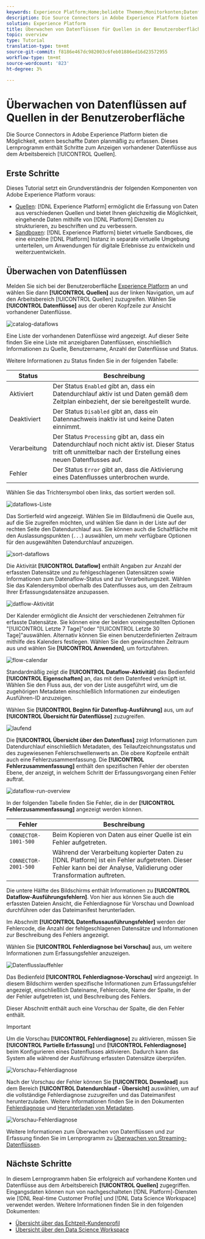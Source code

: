 ```yaml
---
keywords: Experience Platform;Home;beliebte Themen;Monitorkonten;Datenflüsse überwachen;Datenflüsse;Quellen
description: Die Source Connectors in Adobe Experience Platform bieten die Möglichkeit, extern beschaffte Daten planmäßig zu erfassen. Dieses Lernprogramm enthält Schritte zum Anzeigen vorhandener Datenflüsse aus dem Quellarbeitsbereich.
solution: Experience Platform
title: Überwachen von Datenflüssen für Quellen in der Benutzeroberfläche
topic: overview
type: Tutorial
translation-type: tm+mt
source-git-commit: f8186e467dc982003c6feb01886ed16d23572955
workflow-type: tm+mt
source-wordcount: '823'
ht-degree: 3%

---
```



# Überwachen von Datenflüssen auf Quellen in der Benutzeroberfläche

Die Source Connectors in Adobe Experience Platform bieten die Möglichkeit, extern beschaffte Daten planmäßig zu erfassen. Dieses Lernprogramm enthält Schritte zum Anzeigen vorhandener Datenflüsse aus dem Arbeitsbereich [!UICONTROL Quellen].

## Erste Schritte

Dieses Tutorial setzt ein Grundverständnis der folgenden Komponenten von Adobe Experience Platform voraus:

- [Quellen](../../sources/home.md):  [!DNL Experience Platform] ermöglicht die Erfassung von Daten aus verschiedenen Quellen und bietet Ihnen gleichzeitig die Möglichkeit, eingehende Daten mithilfe von  [!DNL Platform] Diensten zu strukturieren, zu beschriften und zu verbessern.
- [Sandboxen](../../sandboxes/home.md):  [!DNL Experience Platform] bietet virtuelle Sandboxes, die eine einzelne  [!DNL Platform] Instanz in separate virtuelle Umgebung unterteilen, um Anwendungen für digitale Erlebnisse zu entwickeln und weiterzuentwickeln.

## Überwachen von Datenflüssen

Melden Sie sich bei der Benutzeroberfläche [Experience Platform](https://platform.adobe.com) an und wählen Sie dann **[!UICONTROL Quellen]** aus der linken Navigation, um auf den Arbeitsbereich [!UICONTROL Quellen] zuzugreifen. Wählen Sie **[!UICONTROL Datenflüsse]** aus der oberen Kopfzeile zur Ansicht vorhandener Datenflüsse.

![catalog-dataflows](../assets/ui/monitor-sources/catalog-dataflows.png)

Eine Liste der vorhandenen Datenflüsse wird angezeigt. Auf dieser Seite finden Sie eine Liste mit anzeigbaren Datenflüssen, einschließlich Informationen zu Quelle, Benutzername, Anzahl der Datenflüsse und Status.

Weitere Informationen zu Status finden Sie in der folgenden Tabelle:

| Status | Beschreibung |
| ------ | ----------- |
| Aktiviert | Der Status `Enabled` gibt an, dass ein Datendurchlauf aktiv ist und Daten gemäß dem Zeitplan einbezieht, der sie bereitgestellt wurde. |
| Deaktiviert | Der Status `Disabled` gibt an, dass ein Datennachweis inaktiv ist und keine Daten einnimmt. |
| Verarbeitung | Der Status `Processing` gibt an, dass ein Datendurchlauf noch nicht aktiv ist. Dieser Status tritt oft unmittelbar nach der Erstellung eines neuen Datenflusses auf. |
| Fehler | Der Status `Error` gibt an, dass die Aktivierung eines Datenflusses unterbrochen wurde. |

Wählen Sie das Trichtersymbol oben links, das sortiert werden soll.

![dataflows-Liste](../assets/ui/monitor-sources/dataflows-list.png)

Das Sortierfeld wird angezeigt. Wählen Sie im Bildlaufmenü die Quelle aus, auf die Sie zugreifen möchten, und wählen Sie dann in der Liste auf der rechten Seite den Datendurchlauf aus. Sie können auch die Schaltfläche mit den Auslassungspunkten (`...`) auswählen, um mehr verfügbare Optionen für den ausgewählten Datendurchlauf anzuzeigen.

![sort-dataflows](../assets/ui/monitor-sources/dataflows-sort.png)

Die Aktivität **[!UICONTROL Dataflow]** enthält Angaben zur Anzahl der erfassten Datensätze und zu fehlgeschlagenen Datensätzen sowie Informationen zum Datenaflow-Status und zur Verarbeitungszeit. Wählen Sie das Kalendersymbol oberhalb des Datenflusses aus, um den Zeitraum Ihrer Erfassungsdatensätze anzupassen.

![datflow-Aktivität](../assets/ui/monitor-sources/dataflow-activity.png)

Der Kalender ermöglicht die Ansicht der verschiedenen Zeitrahmen für erfasste Datensätze. Sie können eine der beiden voreingestellten Optionen &quot;[!UICONTROL Letzte 7 Tage]&quot;oder &quot;[!UICONTROL Letzte 30 Tage]&quot;auswählen. Alternativ können Sie einen benutzerdefinierten Zeitraum mithilfe des Kalenders festlegen. Wählen Sie den gewünschten Zeitraum aus und wählen Sie **[!UICONTROL Anwenden]**, um fortzufahren.

![flow-calendar](../assets/ui/monitor-sources/flow-calendar.png)

Standardmäßig zeigt die **[!UICONTROL Dataflow-Aktivität]** das Bedienfeld **[!UICONTROL Eigenschaften]** an, das mit dem Datenfeed verknüpft ist. Wählen Sie den Fluss aus, der von der Liste ausgeführt wird, um die zugehörigen Metadaten einschließlich Informationen zur eindeutigen Ausführen-ID anzuzeigen.

Wählen Sie **[!UICONTROL Beginn für Datenflug-Ausführung]** aus, um auf **[!UICONTROL Übersicht für Datenflüsse]** zuzugreifen.

![laufend](../assets/ui/monitor-sources/run-metadata.png)

Die **[!UICONTROL Übersicht über den Datenfluss]** zeigt Informationen zum Datendurchlauf einschließlich Metadaten, des Teilaufzeichnungsstatus und des zugewiesenen Fehlerschwellenwerts an. Die obere Kopfzeile enthält auch eine Fehlerzusammenfassung. Die **[!UICONTROL Fehlerzusammenfassung]** enthält den spezifischen Fehler der obersten Ebene, der anzeigt, in welchem Schritt der Erfassungsvorgang einen Fehler auftrat.

![dataflow-run-overview](../assets/ui/monitor-sources/dataflow-run-overview.png)

In der folgenden Tabelle finden Sie Fehler, die in der **[!UICONTROL Fehlerzusammenfassung]** angezeigt werden können.

| Fehler | Beschreibung |
| ---------- | ----------- |
| `CONNECTOR-1001-500` | Beim Kopieren von Daten aus einer Quelle ist ein Fehler aufgetreten. |
| `CONNECTOR-2001-500` | Während der Verarbeitung kopierter Daten zu [!DNL Platform] ist ein Fehler aufgetreten. Dieser Fehler kann bei der Analyse, Validierung oder Transformation auftreten. |

Die untere Hälfte des Bildschirms enthält Informationen zu **[!UICONTROL Dataflow-Ausführungsfehlern]**. Von hier aus können Sie auch die erfassten Dateien Ansicht, die Fehlerdiagnose für Vorschau und Download durchführen oder das Dateimanifest herunterladen.

Im Abschnitt **[!UICONTROL Datenflussausführungsfehler]** werden der Fehlercode, die Anzahl der fehlgeschlagenen Datensätze und Informationen zur Beschreibung des Fehlers angezeigt.

Wählen Sie **[!UICONTROL Fehlerdiagnose bei Vorschau]** aus, um weitere Informationen zum Erfassungsfehler anzuzeigen.

![Datenflusslauffehler](../assets/ui/monitor-sources/dataflow-run-errors.png)

Das Bedienfeld **[!UICONTROL Fehlerdiagnose-Vorschau]** wird angezeigt. In diesem Bildschirm werden spezifische Informationen zum Erfassungsfehler angezeigt, einschließlich Dateiname, Fehlercode, Name der Spalte, in der der Fehler aufgetreten ist, und Beschreibung des Fehlers.

Dieser Abschnitt enthält auch eine Vorschau der Spalte, die den Fehler enthält.

>[!IMPORTANT]
>
>Um die Vorschau **[!UICONTROL Fehlerdiagnose]** zu aktivieren, müssen Sie **[!UICONTROL Partielle Erfassung]** und **[!UICONTROL Fehlerdiagnose]** beim Konfigurieren eines Datenflusses aktivieren. Dadurch kann das System alle während der Ausführung erfassten Datensätze überprüfen.

![Vorschau-Fehlerdiagnose](../assets/ui/monitor-sources/preview-error-diagnostics.png)

Nach der Vorschau der Fehler können Sie **[!UICONTROL Download]** aus dem Bereich **[!UICONTROL Datendurchlauf - Übersicht]** auswählen, um auf die vollständige Fehlerdiagnose zuzugreifen und das Dateimanifest herunterzuladen. Weitere Informationen finden Sie in den Dokumenten [Fehlerdiagnose](../../ingestion/batch-ingestion/partial.md#retrieve-errors) und [Herunterladen von Metadaten](../../ingestion/batch-ingestion/partial.md#download-metadata).

![Vorschau-Fehlerdiagnose](../assets/ui/monitor-sources/download.png)

Weitere Informationen zum Überwachen von Datenflüssen und zur Erfassung finden Sie im Lernprogramm zu [Überwachen von Streaming-Datenflüssen](../../ingestion/quality/monitor-data-ingestion.md).

## Nächste Schritte

In diesem Lernprogramm haben Sie erfolgreich auf vorhandene Konten und Datenflüsse aus dem Arbeitsbereich **[!UICONTROL Quellen]** zugegriffen. Eingangsdaten können nun von nachgeschalteten [!DNL Platform]-Diensten wie [!DNL Real-time Customer Profile] und [!DNL Data Science Workspace] verwendet werden. Weitere Informationen finden Sie in den folgenden Dokumenten:

- [Übersicht über das Echtzeit-Kundenprofil](../../profile/home.md)
- [Übersicht über den Data Science Workspace](../../data-science-workspace/home.md)
